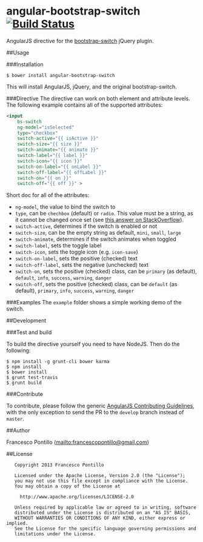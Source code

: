 angular-bootstrap-switch [![Build Status](https://travis-ci.org/frapontillo/angular-bootstrap-switch.png)](https://travis-ci.org/frapontillo/angular-bootstrap-switch)
========================

AngularJS directive for the [bootstrap-switch](https://github.com/nostalgiaz/bootstrap-switch) jQuery plugin.

##Usage

###Installation
```shell
$ bower install angular-bootstrap-switch
```

This will install AngularJS, jQuery, and the original bootstrap-switch.

###Directive
The directive can work on both element and attribute levels. The following example contains all of the supported attributes:

```html
<input
    bs-switch
    ng-model="isSelected"
    type="checkbox"
    switch-active="{{ isActive }}"
    switch-size="{{ size }}"
    switch-animate="{{ animate }}"
    switch-label="{{ label }}"
    switch-icon="{{ icon }}"
    switch-on-label="{{ onLabel }}"
    switch-off-label="{{ offLabel }}"
    switch-on="{{ on }}"
    switch-off="{{ off }}" >
```

Short doc for all of the attributes:

* `ng-model`, the value to bind the switch to
* `type`, can be `chechbox` (default) or `radio`. This value must be a string, as it cannot be changed once set (see [this answer on StackOverflow](http://stackoverflow.com/a/15155407/801065)).
* `switch-active`, determines if the switch is enabled or not
* `switch-size`, can be the empty string as default, `mini`, `small`, `large`
* `switch-animate`, determines if the switch animates when toggled
* `switch-label`, sets the toggle label
* `switch-icon`, sets the toggle icon (e.g. `icon-save`)
* `switch-on-label`, sets the positive (checked) text
* `switch-off-label`, sets the negative (unchecked) text
* `switch-on`, sets the positive (checked) class, can be `primary` (as default), `default`, `info`, `success`, `warning`, `danger`
* `switch-off`, sets the positive (checked) class, can be `default` (as default), `primary`, `info`, `success`, `warning`, `danger`

###Examples
The `example` folder shows a simple working demo of the switch.

##Development

###Test and build

To build the directive yourself you need to have NodeJS. Then do the following:

```shell
$ npm install -g grunt-cli bower karma
$ npm install
$ bower install
$ grunt test-travis
$ grunt build
```

###Contribute

To contribute, please follow the generic [AngularJS Contributing Guidelines](https://github.com/angular/angular.js/blob/master/CONTRIBUTING.md), with the only exception to send the PR to the `develop` branch instead of `master`.

##Author

Francesco Pontillo (<mailto:francescopontillo@gmail.com>)

##License

```
   Copyright 2013 Francesco Pontillo

   Licensed under the Apache License, Version 2.0 (the "License");
   you may not use this file except in compliance with the License.
   You may obtain a copy of the License at

     http://www.apache.org/licenses/LICENSE-2.0

   Unless required by applicable law or agreed to in writing, software
   distributed under the License is distributed on an "AS IS" BASIS,
   WITHOUT WARRANTIES OR CONDITIONS OF ANY KIND, either express or implied.
   See the License for the specific language governing permissions and
   limitations under the License.

```